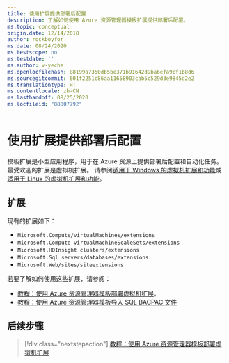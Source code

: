 ```yaml
---
title: 使用扩展提供部署后配置
description: 了解如何使用 Azure 资源管理器模板扩展提供部署后配置。
ms.topic: conceptual
origin.date: 12/14/2018
author: rockboyfor
ms.date: 08/24/2020
ms.testscope: no
ms.testdate: ''
ms.author: v-yeche
ms.openlocfilehash: 88199a7350db5be371b91642d9ba6efa9cf1b8d6
ms.sourcegitcommit: 601f2251c86aa11658903cab5c529d3e9845d2e2
ms.translationtype: HT
ms.contentlocale: zh-CN
ms.lasthandoff: 08/25/2020
ms.locfileid: "88807792"
---
```

<!--Verify successfully-->
# <a name="provide-post-deployment-configurations-by-using-extensions"></a>使用扩展提供部署后配置

模板扩展是小型应用程序，用于在 Azure 资源上提供部署后配置和自动化任务。 最受欢迎的扩展是虚拟机扩展。 请参阅[适用于 Windows 的虚拟机扩展和功能](../../virtual-machines/extensions/features-windows.md)或[适用于 Linux 的虚拟机扩展和功能](../../virtual-machines/extensions/features-linux.md)。

## <a name="extensions"></a>扩展

现有的扩展如下：

- `Microsoft.Compute/virtualMachines/extensions`
- `Microsoft.Compute virtualMachineScaleSets/extensions`
- `Microsoft.HDInsight clusters/extensions`
- `Microsoft.Sql servers/databases/extensions`
- `Microsoft.Web/sites/siteextensions`

<!--Not Available on [template reference](https://docs.microsoft.com/azure/templates/)-->

若要了解如何使用这些扩展，请参阅：

- [教程：使用 Azure 资源管理器模板部署虚拟机扩展](template-tutorial-deploy-vm-extensions.md)。
- [教程：使用 Azure 资源管理器模板导入 SQL BACPAC 文件](template-tutorial-deploy-sql-extensions-bacpac.md)

## <a name="next-steps"></a>后续步骤

> [!div class="nextstepaction"]
> [教程：使用 Azure 资源管理器模板部署虚拟机扩展](template-tutorial-deploy-vm-extensions.md)

<!-- Update_Description: update meta properties, wording update, update link -->
